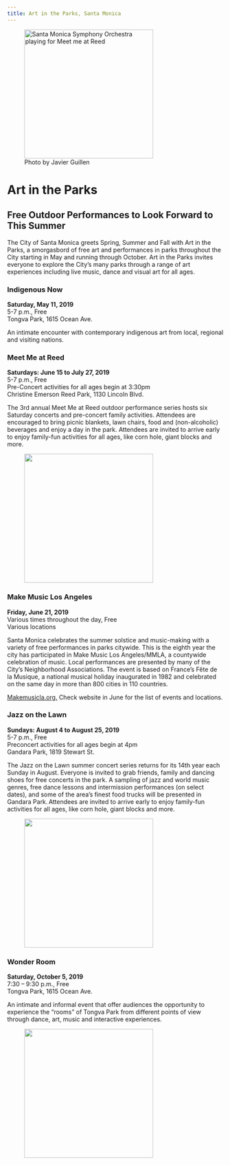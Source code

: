 ```yaml
---
title: Art in the Parks, Santa Monica
---
```


<figure>
  <img
    alt="Santa Monica Symphony Orchestra playing for Meet me at Reed"
    src="/uploads/2018_7_21_18_Meet_Me_At_Reed_Santa_Monica_Symphony_Javier_Guillen (135 of 144).jpg"
    height="300"
  />
  <figcaption>Photo by Javier Guillen</figcaption>
</figure>

Art in the Parks
================

Free Outdoor Performances to Look Forward to This Summer
--------------------------------------------------------

The City of Santa Monica greets Spring, Summer and Fall with Art in the Parks, a smorgasbord of free art and performances in parks throughout the City starting in May and running through October. Art in the Parks invites everyone to explore the City’s many parks through a range of art experiences including live music, dance and visual art for all ages.

### Indigenous Now

**Saturday, May 11, 2019**  
5-7 p.m., Free  
Tongva Park, 1615 Ocean Ave.   
 
An intimate encounter with contemporary indigenous art from local, regional and visiting nations.

### Meet Me at Reed 

**Saturdays: June 15 to July 27, 2019**  
5-7 p.m., Free   
Pre-Concert activities for all ages begin at 3:30pm    
Christine Emerson Reed Park, 1130 Lincoln Blvd.   
 
The 3rd annual Meet Me at Reed outdoor performance series hosts six Saturday concerts and pre-concert family activities. Attendees are encouraged to bring picnic blankets, lawn chairs, food and (non-alcoholic) beverages and enjoy a day in the park. Attendees are invited to arrive early to enjoy family-fun activities for all ages, like corn hole, giant blocks and more. 

<figure><img src="/uploads/2018_5_19_2018_Meet_Me_At_Reed_Taiko_Festival_Javier_Guillen (195 of 281).jpg" height="300" alt="" /></figure>

### Make Music Los Angeles

**Friday, June 21, 2019**  
Various times throughout the day, Free   
Various locations   
 
Santa Monica celebrates the summer solstice and music-making with a variety of free performances in parks citywide. This is the eighth year the city has participated in Make Music Los Angeles/MMLA, a countywide celebration of music. Local performances are presented by many of the City’s Neighborhood Associations. The event is based on France’s Fête de la Musique, a national musical holiday inaugurated in 1982 and celebrated on the same day in more than 800 cities in 110 countries.    
 
[Makemusicla.org.](http://makemusicla.org/) Check website in June for the list of events and locations.

### Jazz on the Lawn 

**Sundays: August 4 to August 25, 2019**  
5-7 p.m., Free   
Preconcert activities for all ages begin at 4pm    
Gandara Park, 1819 Stewart St.   
 
The Jazz on the Lawn summer concert series returns for its 14th year each Sunday in August. Everyone is invited to grab friends, family and dancing shoes for free concerts in the park. A sampling of jazz and world music genres, free dance lessons and intermission performances (on select dates), and some of the area’s finest food trucks will be presented in Gandara Park. Attendees are invited to arrive early to enjoy family-fun activities for all ages, like corn hole, giant blocks and more.

<figure><img src="/uploads/2018_8_26_18_JOTL_Orq_Tabaco_y_Ron_Javier_Guillen-(196-of-345).jpg" height="300" alt="" /></figure>

### Wonder Room

**Saturday, October 5, 2019**  
7:30 – 9:30 p.m., Free   
Tongva Park, 1615 Ocean Ave.

An intimate and informal event that offer audiences the opportunity to experience the “rooms” of Tongva Park from different points of view through dance, art, music and interactive experiences.  

<figure><img src="/uploads/The-Wonder-Room-2015---2-William-Short.jpg" height="300" alt="" /></figure>
